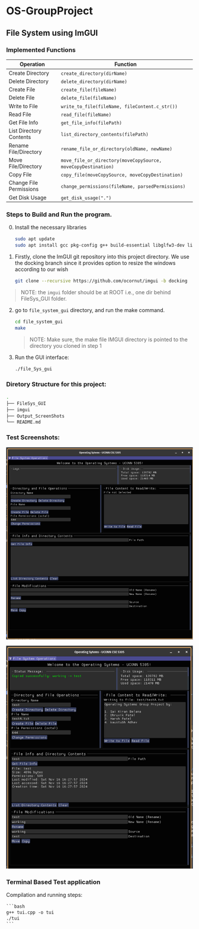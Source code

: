 # OS-GroupProject

## File System using ImGUI

### Implemented Functions

| **Operation**            | **Function**                                                                 |
|---------------------------|-----------------------------------------------------------------------------|
| Create Directory          | `create_directory(dirName)`                                                |
| Delete Directory          | `delete_directory(dirName)`                                                |
| Create File               | `create_file(fileName)`                                                    |
| Delete File               | `delete_file(fileName)`                                                    |
| Write to File             | `write_to_file(fileName, fileContent.c_str())`                             |
| Read File                 | `read_file(fileName)`                                                      |
| Get File Info             | `get_file_info(filePath)`                                                  |
| List Directory Contents   | `list_directory_contents(filePath)`                                        |
| Rename File/Directory     | `rename_file_or_directory(oldName, newName)`                               |
| Move File/Directory       | `move_file_or_directory(moveCopySource, moveCopyDestination)`              |
| Copy File                 | `copy_file(moveCopySource, moveCopyDestination)`                          |
| Change File Permissions   | `change_permissions(fileName, parsedPermissions)`                         |
| Get Disk Usage            | `get_disk_usage(".")`                                                     |



### Steps to Build and Run the program. 


0. Install the necessary libraries

    ```bash
    sudo apt update
    sudo apt install gcc pkg-config g++ build-essential libglfw3-dev libgl1-mesa-dev libx11-dev libxrandr-dev libxi-dev libxxf86vm-dev libxcursor-dev cmake


1. Firstly, clone the ImGUI git repository into this project directory. We use the docking branch since it provides option to resize the windows according to our wish

    ```bash
    git clone --recursive https://github.com/ocornut/imgui -b docking
    ```
> NOTE: the `imgui` folder should be at ROOT i.e., one dir behind FileSys_GUI folder.


2. go to `file_system_gui` directory, and run the make command. 

    ```bash
    cd file_system_gui
    make
    ```

    > NOTE: Make sure, the make file IMGUI directory is pointed to the directory you cloned in step 1

3. Run the GUI interface:

    ```bash
    ./file_Sys_gui
    ```

### Diretory Structure for this project:

```bash
.
├── FileSys_GUI
├── imgui
├── Output_ScreenShots
└── README.md
```


### Test Screenshots:

![image 1](./Output_ScreenShots/final_UI.png)

![image 2](./Output_ScreenShots/final_exec.png)


### Terminal Based Test application 

Compilation and running steps:

    ```bash
    g++ tui.cpp -o tui 
    ./tui
    ```
